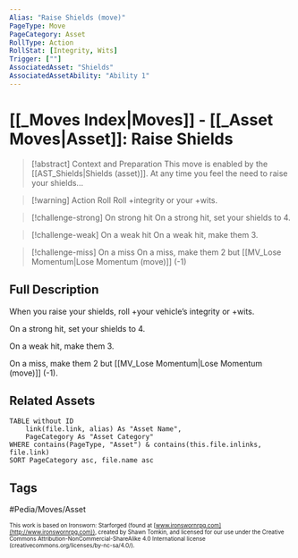 ```yaml
---
Alias: "Raise Shields (move)"
PageType: Move
PageCategory: Asset
RollType: Action
RollStat: [Integrity, Wits]
Trigger: [""]
AssociatedAsset: "Shields"
AssociatedAssetAbility: "Ability 1"
---
```

# [[_Moves Index|Moves]] - [[_Asset Moves|Asset]]: Raise Shields

>[!abstract]  Context and Preparation
>This move is enabled by the [[AST_Shields|Shields (asset)]].
>At any time you feel the need to raise your shields...

> [!warning] Action Roll
> Roll +integrity or your +wits.

> [!challenge-strong] On strong hit
> On a strong hit, set your shields to 4.


> [!challenge-weak] On a weak hit
> On a weak hit, make them 3.


> [!challenge-miss] On a miss
> On a miss, make them 2 but [[MV_Lose Momentum|Lose Momentum (move)]] (-1)


## Full Description
When you raise your shields, roll +your vehicle’s integrity or +wits. 

On a strong hit, set your shields to 4. 

On a weak hit, make them 3. 

On a miss, make them 2 but [[MV_Lose Momentum|Lose Momentum (move)]] (-1).

## Related Assets
```dataview
TABLE without ID
	link(file.link, alias) As "Asset Name",
	PageCategory As "Asset Category"
WHERE contains(PageType, "Asset") & contains(this.file.inlinks, file.link)
SORT PageCategory asc, file.name asc
```

## Tags
#Pedia/Moves/Asset 

<font size=-2>This work is based on Ironsworn: Starforged (found at [www.ironswornrpg.com](http://www.ironswornrpg.com)), created by Shawn Tomkin, and licensed for our use under the Creative Commons Attribution-NonCommercial-ShareAlike 4.0 International license  (creativecommons.org/licenses/by-nc-sa/4.0/).</font>